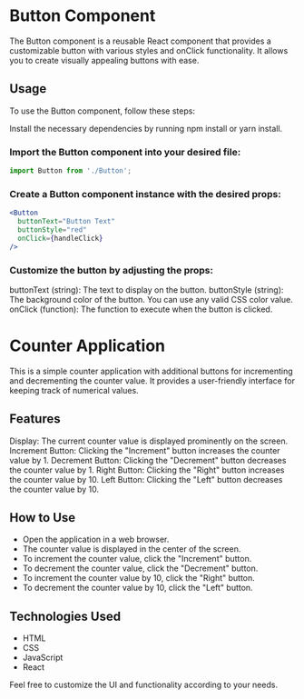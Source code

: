 # Button Component
The Button component is a reusable React component that provides a customizable button with various styles and onClick functionality. It allows you to create visually appealing buttons with ease.

## Usage
To use the Button component, follow these steps:

Install the necessary dependencies by running npm install or yarn install.

### Import the Button component into your desired file:

```jsx
import Button from './Button';
```
### Create a Button component instance with the desired props:
```jsx
<Button
  buttonText="Button Text"
  buttonStyle="red"
  onClick={handleClick}
/>
```
### Customize the button by adjusting the props:
buttonText (string): The text to display on the button.
buttonStyle (string): The background color of the button. You can use any valid CSS color value.
onClick (function): The function to execute when the button is clicked.


# Counter Application
This is a simple counter application with additional buttons for incrementing and decrementing the counter value. It provides a user-friendly interface for keeping track of numerical values.

## Features
Display: The current counter value is displayed prominently on the screen.
Increment Button: Clicking the "Increment" button increases the counter value by 1.
Decrement Button: Clicking the "Decrement" button decreases the counter value by 1.
Right Button: Clicking the "Right" button increases the counter value by 10.
Left Button: Clicking the "Left" button decreases the counter value by 10.
## How to Use
* Open the application in a web browser.
* The counter value is displayed in the center of the screen.
* To increment the counter value, click the "Increment" button.
* To decrement the counter value, click the "Decrement" button.
* To increment the counter value by 10, click the "Right" button.
* To decrement the counter value by 10, click the "Left" button.
## Technologies Used
* HTML
* CSS
* JavaScript
* React

Feel free to customize the UI and functionality according to your needs.
